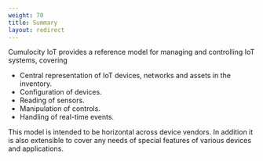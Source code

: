 ```yaml
---
weight: 70
title: Summary
layout: redirect
---
```


Cumulocity IoT provides a reference model for managing and controlling IoT systems, covering

-   Central representation of IoT devices, networks and assets in the inventory.
-   Configuration of devices.
-   Reading of sensors.
-   Manipulation of controls.
-   Handling of real-time events.

This model is intended to be horizontal across device vendors. In addition it is also extensible to cover any needs of special features of various devices and applications.
